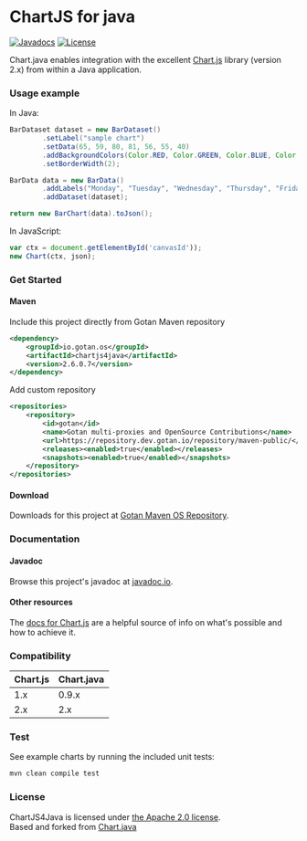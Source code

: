 # ChartJS for java

  [![Javadocs](https://javadoc.io/badge/be.ceau/chart.svg)](https://javadoc.io/doc/be.ceau/chart)  [![License](https://img.shields.io/badge/License-Apache%202.0-blue.svg)](https://www.apache.org/licenses/LICENSE-2.0.txt)

Chart.java enables integration with the excellent [Chart.js](http://www.chartjs.org/) library (version 2.x) from within a Java application.

### Usage example

In Java:

```Java
BarDataset dataset = new BarDataset()
		.setLabel("sample chart")
		.setData(65, 59, 80, 81, 56, 55, 40)
		.addBackgroundColors(Color.RED, Color.GREEN, Color.BLUE, Color.YELLOW, Color.ORANGE, Color.GRAY, Color.BLACK)
		.setBorderWidth(2);

BarData data = new BarData()
		.addLabels("Monday", "Tuesday", "Wednesday", "Thursday", "Friday", "Saturday", "Sunday")
		.addDataset(dataset);

return new BarChart(data).toJson();
```

In JavaScript:

```JavaScript
var ctx = document.getElementById('canvasId'));
new Chart(ctx, json);
```

### Get Started
#### Maven
Include this project directly from Gotan Maven repository
```XML
<dependency>
	<groupId>io.gotan.os</groupId>
	<artifactId>chartjs4java</artifactId>
	<version>2.6.0.7</version>
</dependency>
```
Add custom repository
```XML
<repositories>
	<repository>
		<id>gotan</id>
		<name>Gotan multi-proxies and OpenSource Contributions</name>
		<url>https://repository.dev.gotan.io/repository/maven-public/</url>
		<releases><enabled>true</enabled></releases>
		<snapshots><enabled>true</enabled></snapshots>
	</repository>
</repositories>
```


#### Download
Downloads for this project at [Gotan Maven OS Repository](https://repository.dev.gotan.io/#browse/browse:gotan.os:io%2Fgotan%2Fos%2Fchartjs4java).

### Documentation

#### Javadoc
Browse this project's javadoc at [javadoc.io](https://javadoc.io/doc/be.ceau/chart).

#### Other resources
The [docs for Chart.js](http://www.chartjs.org/docs/) are a helpful source of info on what's possible and how to achieve it.



### Compatibility

Chart.js | Chart.java
------------ | -------------
1.x | 0.9.x
2.x | 2.x

### Test
See example charts by running the included unit tests:
```XML
mvn clean compile test
```

### License
ChartJS4Java is licensed under [the Apache 2.0 license](https://www.apache.org/licenses/LICENSE-2.0.txt).   
Based and forked from [Chart.java](https://github.com/mdewilde)